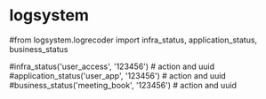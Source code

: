 # logsystem

#from logsystem.logrecoder import infra_status, application_status, business_status

#infra_status('user_access', '123456') # action and uuid
#application_status('user_app', '123456') # action and uuid
#business_status('meeting_book', '123456') # action and uuid
